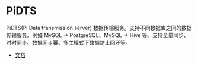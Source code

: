 # PiDTS
PiDTS(Pi Data transmission server) 数据传输服务。支持不同数据库之间的数据传输服务。例如 MySQL -> PostgreSQL、MySQL -> Hive 等。支持全量同步、时时同步、数据同步幂、多主模式下数据防止回环等。

- [文档](https://plan.3.1415926.me/#/pidts/introduction)
